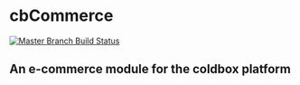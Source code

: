 # cbCommerce

[![Master Branch Build Status](https://img.shields.io/travis/jclausen/cbox-commerce/master.svg?style=flat-square&label=master)](https://travis-ci.org/jclausen/cbox-commerce)

## An e-commerce module for the coldbox platform


